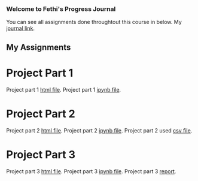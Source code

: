 ### Welcome to Fethi's Progress Journal

You can see all assignments done throughtout this course in below.
My [journal link](https://bu-ie-423.github.io/fall-23-fethikahvecioglu/).

## My Assignments

# Project Part 1
Project part 1 [html file](Project_Part_1_Bengisu_Mustafa_Fethi.html).
Project part 1 [ipynb file](Project_Part_1_Bengisu_Mustafa_Fethi.ipynb).

# Project Part 2
Project part 2 [html file](IE423_PROJECT_PART2_Bengisu_Mustafa_Fethi%20(1).html).
Project part 2 [ipynb file](IE423_PROJECT_PART2_Bengisu_Mustafa_Fethi.ipynb).
Project part 2 used [csv file](all_datasss.csv).

# Project Part 3
Project part 3 [html file](project3/PART3_HTML.html).
Project part 3 [ipynb file](project3/PART3_CODE.ipynb).
Project part 3 [report](project3/PART3_REPORT.pdf).
